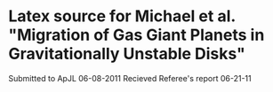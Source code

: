 # Latex source for Michael et al. "Migration of Gas Giant Planets in Gravitationally Unstable Disks"

Submitted to ApJL 06-08-2011
Recieved Referee's report 06-21-11
